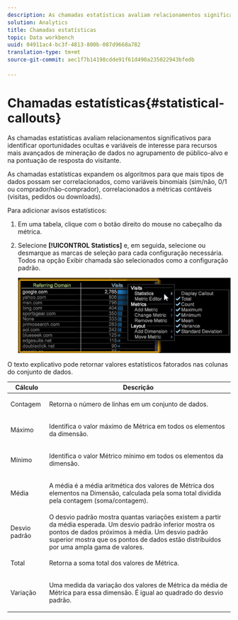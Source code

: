 ```yaml
---
description: As chamadas estatísticas avaliam relacionamentos significativos para identificar oportunidades ocultas e variáveis de interesse para recursos mais avançados de mineração de dados no agrupamento de público-alvo e na pontuação de resposta do visitante.
solution: Analytics
title: Chamadas estatísticas
topic: Data workbench
uuid: 04911ac4-bc3f-4813-800b-087d9668a782
translation-type: tm+mt
source-git-commit: aec1f7b14198cdde91f61d490a235022943bfedb

---
```



# Chamadas estatísticas{#statistical-callouts}

As chamadas estatísticas avaliam relacionamentos significativos para identificar oportunidades ocultas e variáveis de interesse para recursos mais avançados de mineração de dados no agrupamento de público-alvo e na pontuação de resposta do visitante.

As chamadas estatísticas expandem os algoritmos para que mais tipos de dados possam ser correlacionados, como variáveis binomiais (sim/não, 0/1 ou comprador/não-comprador), correlacionados a métricas contáveis (visitas, pedidos ou downloads).

Para adicionar avisos estatísticos:

1. Em uma tabela, clique com o botão direito do mouse no cabeçalho da métrica.
1. Selecione **[!UICONTROL Statistics]** e, em seguida, selecione ou desmarque as marcas de seleção para cada configuração necessária. Todos na opção Exibir chamada são selecionados como a configuração padrão.

   ![](assets/statistical_callouts.png)

O texto explicativo pode retornar valores estatísticos fatorados nas colunas do conjunto de dados.

<table id="table_B2A4F9D5938D4756A81ACF6F4D77E63D">
 <thead>
  <tr>
   <th colname="col1" class="entry"> Cálculo </th>
   <th colname="col2" class="entry"> Descrição </th>
  </tr>
 </thead>
 <tbody>
  <tr>
   <td colname="col1"> Contagem </td>
   <td colname="col2"><p>Retorna o número de linhas em um conjunto de dados. </p></td>
  </tr>
  <tr>
   <td colname="col1"> Máximo </td>
   <td colname="col2"><p> Identifica o valor máximo de Métrica em todos os elementos da dimensão. </p></td>
  </tr>
  <tr>
   <td colname="col1"> Mínimo </td>
   <td colname="col2"><p> Identifica o valor Métrico mínimo em todos os elementos da dimensão. </p></td>
  </tr>
  <tr>
   <td colname="col1"> Média </td>
   <td colname="col2"><p> A média é a média aritmética dos valores de Métrica dos elementos na Dimensão, calculada pela soma total dividida pela contagem (soma/contagem). </p></td>
  </tr>
  <tr>
   <td colname="col1"> Desvio padrão </td>
   <td colname="col2"> O desvio padrão mostra quantas variações existem a partir da média esperada. Um desvio padrão inferior mostra os pontos de dados próximos à média. Um desvio padrão superior mostra que os pontos de dados estão distribuídos por uma ampla gama de valores. </td>
  </tr>
  <tr>
   <td colname="col1"> Total </td>
   <td colname="col2"><p> Retorna a soma total dos valores de Métrica. </p></td>
  </tr>
  <tr>
   <td colname="col1"> Variação </td>
   <td colname="col2"><p> Uma medida da variação dos valores de Métrica da média de Métrica para essa dimensão. É igual ao quadrado do desvio padrão. </p></td>
  </tr>
 </tbody>
</table>

